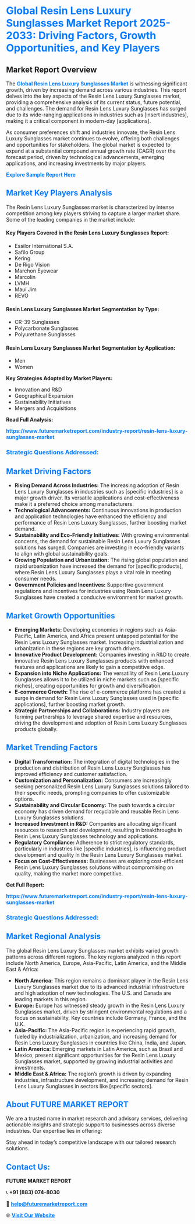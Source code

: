 <h1 style="color: #007BFF;">Global Resin Lens Luxury Sunglasses Market Report 2025-2033: Driving Factors, Growth Opportunities, and Key Players</h1>

<section id="overview">
<h2>Market Report Overview</h2>
<p>The <a href="https://www.futuremarketreport.com/industry-report/resin-lens-luxury-sunglasses-market" style="color: #007BFF; text-decoration: none;"><strong>Global Resin Lens Luxury Sunglasses Market</strong></a> is witnessing significant growth, driven by increasing demand across various industries. This report delves into the key aspects of the Resin Lens Luxury Sunglasses market, providing a comprehensive analysis of its current status, future potential, and challenges. The demand for Resin Lens Luxury Sunglasses has surged due to its wide-ranging applications in industries such as [insert industries], making it a critical component in modern-day [applications].</p>
<p>As consumer preferences shift and industries innovate, the Resin Lens Luxury Sunglasses market continues to evolve, offering both challenges and opportunities for stakeholders. The global market is expected to expand at a substantial compound annual growth rate (CAGR) over the forecast period, driven by technological advancements, emerging applications, and increasing investments by major players.</p>
</section>

<section id="overview">
<p><a href="https://www.futuremarketreport.com/request-sample/reportId=42903" style="color: #007BFF; text-decoration: none;"><strong>Explore Sample Report Here</strong></a></p>
</section>

<section id="key-players">
<h2 style="color: #007BFF;">Market Key Players Analysis</h2>
<p>The Resin Lens Luxury Sunglasses market is characterized by intense competition among key players striving to capture a larger market share. Some of the leading companies in the market include:</p>
<h4>Key Players Covered in the Resin Lens Luxury Sunglasses Report:</h4>
<ul><li>Essilor International S.A.</li><li>Safilo Group</li><li>Kering</li><li>De Rigo Vision</li><li>Marchon Eyewear</li><li>Marcolin</li><li>LVMH</li><li>Maui Jim</li><li>REVO</li></ul>
<h4>Resin Lens Luxury Sunglasses Market Segmentation by Type:</h4>
<ul><li>CR-39 Sunglasses</li><li>Polycarbonate Sunglasses</li><li>Polyurethane Sunglasses</li></ul>

<h4>Resin Lens Luxury Sunglasses Market Segmentation by Application:</h4>
<ul><li>Men</li><li>Women</li></ul>
<p><strong>Key Strategies Adopted by Market Players:</strong></p>
<ul>
<li>Innovation and R&D</li>
<li>Geographical Expansion</li>
<li>Sustainability Initiatives</li>
<li>Mergers and Acquisitions</li>
</ul>
</section>

<section>
<p><strong>Read Full Analysis: </strong></p><a href="https://www.futuremarketreport.com/industry-report/resin-lens-luxury-sunglasses-market" style="color: #007BFF; text-decoration: none;"><strong>https://www.futuremarketreport.com/industry-report/resin-lens-luxury-sunglasses-market</strong></a>
<h3 style="color: #007BFF;">Strategic Questions Addressed:</h3>
</section>

<section id="driving-factors">
<h2 style="color: #007BFF;">Market Driving Factors</h2>
<ul>
<li><strong>Rising Demand Across Industries:</strong> The increasing adoption of Resin Lens Luxury Sunglasses in industries such as [specific industries] is a major growth driver. Its versatile applications and cost-effectiveness make it a preferred choice among manufacturers.</li>
<li><strong>Technological Advancements:</strong> Continuous innovations in production and application technologies have enhanced the efficiency and performance of Resin Lens Luxury Sunglasses, further boosting market demand.</li>
<li><strong>Sustainability and Eco-Friendly Initiatives:</strong> With growing environmental concerns, the demand for sustainable Resin Lens Luxury Sunglasses solutions has surged. Companies are investing in eco-friendly variants to align with global sustainability goals.</li>
<li><strong>Growing Population and Urbanization:</strong> The rising global population and rapid urbanization have increased the demand for [specific products], where Resin Lens Luxury Sunglasses plays a vital role in meeting consumer needs.</li>
<li><strong>Government Policies and Incentives:</strong> Supportive government regulations and incentives for industries using Resin Lens Luxury Sunglasses have created a conducive environment for market growth.</li>
</ul>
</section>

<section id="growth-opportunities">
<h2 style="color: #007BFF;">Market Growth Opportunities</h2>
<ul>
<li><strong>Emerging Markets:</strong> Developing economies in regions such as Asia-Pacific, Latin America, and Africa present untapped potential for the Resin Lens Luxury Sunglasses market. Increasing industrialization and urbanization in these regions are key growth drivers.</li>
<li><strong>Innovative Product Development:</strong> Companies investing in R&D to create innovative Resin Lens Luxury Sunglasses products with enhanced features and applications are likely to gain a competitive edge.</li>
<li><strong>Expansion into Niche Applications:</strong> The versatility of Resin Lens Luxury Sunglasses allows it to be utilized in niche markets such as [specific niches], creating opportunities for growth and diversification.</li>
<li><strong>E-commerce Growth:</strong> The rise of e-commerce platforms has created a surge in demand for Resin Lens Luxury Sunglasses used in [specific applications], further boosting market growth.</li>
<li><strong>Strategic Partnerships and Collaborations:</strong> Industry players are forming partnerships to leverage shared expertise and resources, driving the development and adoption of Resin Lens Luxury Sunglasses products globally.</li>
</ul>
</section>

<section id="trending-factors">
<h2 style="color: #007BFF;">Market Trending Factors</h2>
<ul>
<li><strong>Digital Transformation:</strong> The integration of digital technologies in the production and distribution of Resin Lens Luxury Sunglasses has improved efficiency and customer satisfaction.</li>
<li><strong>Customization and Personalization:</strong> Consumers are increasingly seeking personalized Resin Lens Luxury Sunglasses solutions tailored to their specific needs, prompting companies to offer customizable options.</li>
<li><strong>Sustainability and Circular Economy:</strong> The push towards a circular economy has driven demand for recyclable and reusable Resin Lens Luxury Sunglasses solutions.</li>
<li><strong>Increased Investment in R&D:</strong> Companies are allocating significant resources to research and development, resulting in breakthroughs in Resin Lens Luxury Sunglasses technology and applications.</li>
<li><strong>Regulatory Compliance:</strong> Adherence to strict regulatory standards, particularly in industries like [specific industries], is influencing product development and quality in the Resin Lens Luxury Sunglasses market.</li>
<li><strong>Focus on Cost-Effectiveness:</strong> Businesses are exploring cost-efficient Resin Lens Luxury Sunglasses solutions without compromising on quality, making the market more competitive.</li>
</ul>
</section>

<section>
<p><strong>Get Full Report: </strong></p><a href="https://www.futuremarketreport.com/industry-report/resin-lens-luxury-sunglasses-market" style="color: #007BFF; text-decoration: none;"><strong>https://www.futuremarketreport.com/industry-report/resin-lens-luxury-sunglasses-market</strong></a>
<h3 style="color: #007BFF;">Strategic Questions Addressed:</h3>
</section>


<section id="regional-analysis">
<h2 style="color: #007BFF;">Market Regional Analysis</h2>
<p>The global Resin Lens Luxury Sunglasses market exhibits varied growth patterns across different regions. The key regions analyzed in this report include North America, Europe, Asia-Pacific, Latin America, and the Middle East & Africa:</p>
<ul>
<li><strong>North America:</strong> This region remains a dominant player in the Resin Lens Luxury Sunglasses market due to its advanced industrial infrastructure and high adoption of new technologies. The U.S. and Canada are leading markets in this region.</li>
<li><strong>Europe:</strong> Europe has witnessed steady growth in the Resin Lens Luxury Sunglasses market, driven by stringent environmental regulations and a focus on sustainability. Key countries include Germany, France, and the U.K.</li>
<li><strong>Asia-Pacific:</strong> The Asia-Pacific region is experiencing rapid growth, fueled by industrialization, urbanization, and increasing demand for Resin Lens Luxury Sunglasses in countries like China, India, and Japan.</li>
<li><strong>Latin America:</strong> Emerging markets in Latin America, such as Brazil and Mexico, present significant opportunities for the Resin Lens Luxury Sunglasses market, supported by growing industrial activities and investments.</li>
<li><strong>Middle East & Africa:</strong> The region’s growth is driven by expanding industries, infrastructure development, and increasing demand for Resin Lens Luxury Sunglasses in sectors like [specific sectors].</li>
</ul>
</section>

<footer>
<h2 style="color: #007BFF;">About FUTURE MARKET REPORT</h2>
<p>We are a trusted name in market research and advisory services, delivering actionable insights and strategic support to businesses across diverse industries. Our expertise lies in offering:</p>

<p>Stay ahead in today’s competitive landscape with our tailored research solutions.</p>

<h2 style="color: #007BFF;">Contact Us:</h2>
<p><strong>FUTURE MARKET REPORT</strong></p>
<p>📞 <strong>+91 (883) 074-8030</strong></p>
<p>📧 <strong><a href="mailto:help@futuremarketreport.com" style="color: #007BFF;">help@futuremarketreport.com</a></strong></p>
<p>🌐 <strong><a href="https://www.futuremarketreport.com/" style="color: #007BFF;">Visit Our Website</a></strong></p>
</footer>